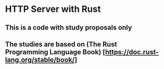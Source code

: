 # HTTP Server with Rust

## This is a code with study proposals only
## The studies are based on (The Rust Programming Language Book) [https://doc.rust-lang.org/stable/book/]